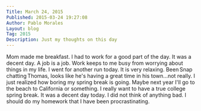 ```yaml
---
Title: March 24, 2015
Published: 2015-03-24 19:27:08
Author: Pablo Morales
Layout: blog
Tag: 2015
Description: Just my thoughts on this day
---
```

Mom made me breakfast. I had to work for a good part of the day. It was a decent day. A job is a job. Work keeps to me busy from worrying about things in my life. I went for another run today. It is very relaxing. Been Snap chatting Thomas, looks like he's having a great time in his town...not really. I just realized how boring my spring break is going. Maybe next year I'll go to the beach to California or something. I really want to have a true college spring break. It was a decent day today. I did not think of anything bad. I should do my homework that I have been procrastinating.  